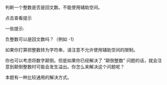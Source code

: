 
判断一个整数是否是回文数。不能使用辅助空间。

点击查看提示

一些提示:

负整数可以是回文数吗？（例如 -1）

如果你打算把整数转为字符串，请注意不允许使用辅助空间的限制。

你也可以考虑将数字颠倒。但是如果你已经解决了 “颠倒整数” 问题的话，就会注意到颠倒整数时可能会发生溢出。你怎么来解决这个问题呢？

本题有一种比较通用的解决方式。